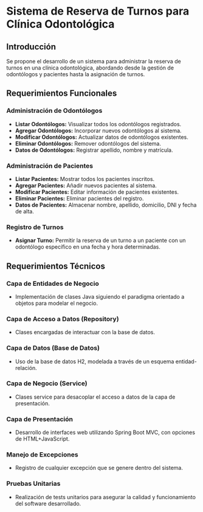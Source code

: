 # Sistema de Reserva de Turnos para Clínica Odontológica

## Introducción

Se propone el desarrollo de un sistema para administrar la reserva de turnos en una clínica odontológica, abordando desde la gestión de odontólogos y pacientes hasta la asignación de turnos.

## Requerimientos Funcionales

### Administración de Odontólogos

- **Listar Odontólogos:** Visualizar todos los odontólogos registrados.
- **Agregar Odontólogos:** Incorporar nuevos odontólogos al sistema.
- **Modificar Odontólogos:** Actualizar datos de odontólogos existentes.
- **Eliminar Odontólogos:** Remover odontólogos del sistema.
- **Datos de Odontólogos:** Registrar apellido, nombre y matrícula.

### Administración de Pacientes

- **Listar Pacientes:** Mostrar todos los pacientes inscritos.
- **Agregar Pacientes:** Añadir nuevos pacientes al sistema.
- **Modificar Pacientes:** Editar información de pacientes existentes.
- **Eliminar Pacientes:** Eliminar pacientes del registro.
- **Datos de Pacientes:** Almacenar nombre, apellido, domicilio, DNI y fecha de alta.

### Registro de Turnos

- **Asignar Turno:** Permitir la reserva de un turno a un paciente con un odontólogo específico en una fecha y hora determinadas.

## Requerimientos Técnicos

### Capa de Entidades de Negocio

- Implementación de clases Java siguiendo el paradigma orientado a objetos para modelar el negocio.

### Capa de Acceso a Datos (Repository)

- Clases encargadas de interactuar con la base de datos.

### Capa de Datos (Base de Datos)

- Uso de la base de datos H2, modelada a través de un esquema entidad-relación.

### Capa de Negocio (Service)

- Clases service para desacoplar el acceso a datos de la capa de presentación.

### Capa de Presentación

- Desarrollo de interfaces web utilizando Spring Boot MVC, con opciones de HTML+JavaScript.

### Manejo de Excepciones

- Registro de cualquier excepción que se genere dentro del sistema.

### Pruebas Unitarias

- Realización de tests unitarios para asegurar la calidad y funcionamiento del software desarrollado.
